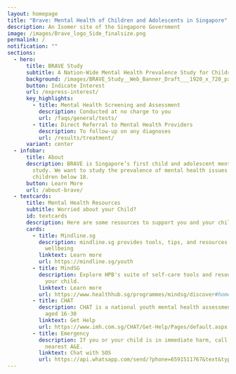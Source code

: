 ```yaml
---
layout: homepage
title: "Brave: Mental Health of Children and Adolescents in Singapore"
description: An Isomer site of the Singapore Government
image: /images/Brave_logo_Side_finalsize.png
permalink: /
notification: ""
sections:
  - hero:
      title: BRAVE Study
      subtitle: A Nation-Wide Mental Health Prevalence Study for Children Under 18
      background: /images/BRAVE_Study__Web_Banner_Draft___1920_x_720_px_.png
      button: Indicate Interest
      url: /express-interest/
      key_highlights:
        - title: Mental Health Screening and Assessment
          description: Conducted at no charge to you
          url: /faqs/general/tests/
        - title: Direct Referral to Mental Health Providers
          description: To follow-up on any diagnoses
          url: /results/treatment/
      variant: center
  - infobar:
      title: About
      description: BRAVE is Singapore’s first child and adolescent mental health
        study. We want to study the prevalence of mental health issues in
        children below 18.
      button: Learn More
      url: /about-brave/
  - textcards:
      title: Mental Health Resources
      subtitle: Worried about your Child?
      id: textcards
      description: Here are some resources to support you and your child
      cards:
        - title: Mindline.sg
          description: mindline.sg provides tools, tips, and resources to manage one's
            wellbeing
          linktext: Learn more
          url: https://mindline.sg/youth
        - title: MindSG
          description: Explore HPB's suite of self-care tools and resources for you and
            your child.
          linktext: Learn more
          url: https://www.healthhub.sg/programmes/mindsg/discover#home
        - title: CHAT
          description: CHAT is a national youth mental health assessment service for youth
            aged 16-30
          linktext: Get Help
          url: https://www.imh.com.sg/CHAT/Get-Help/Pages/default.aspx
        - title: Emergency
          description: If you or your child is in immediate harm, call 995 or go to the
            nearest A&E.
          linktext: Chat with SOS
          url: https://api.whatsapp.com/send/?phone=6591511767&text&type=phone_number&app_absent=0
---
```

